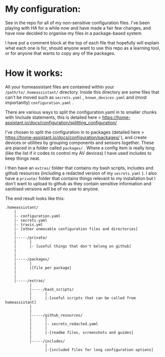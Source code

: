 # My configuration:

See in the repo for all of my non-sensitive configuration files.  I've been playing with HA for a while now and have made a fair few changes, and have now decided to organise my files in a package-based system.

I have put a comment block at the top of each file that hopefully will explain what each one is for, should anyone want to use this repo as a learning tool, or for anyone that wants to copy any of the packages.

# How it works:

All your homeassistant files are contained within your `/path/to/.homeassistant/` directory.  Inside this directory are some files that can't be moved such as `secrets.yaml` , `known_devices.yaml` and (most importantly) `configuration.yaml` .

There are various ways to split the configuration.yaml in to smaller chunks with !include statements, this is detailed here > https://home-assistant.io/docs/configuration/splitting_configuration/

I've chosen to split the configuration in to packages (detailed here > https://home-assistant.io/docs/configuration/packages/ ), and create devices or utilities by grouping components and sensors together.  These are placed in a folder called `packages/` .  Where a config item is really long (like the list if ir codes to control my AV devices) I have used includes to keep things neat.

I then have an `extras/` folder that contains my bash scripts, includes and github resources (including a redacted version of my `secrets.yaml` ).  I also have a `private/` folder that contains things relevant to my installation but I don't want to upload to github as they contain sensitive information and sanitised versions will be of no use to anyone.

The end result looks like this:

```
.homeassistant/
    |
    |- configuration.yaml
    |- secrets.yaml
    |- travis.yml
    |- [other unmovable configuration files and directories]
    |
    |-----/private/
    |      |
    |      |- [useful things that don't belong on github]
    |
    |
    |-----/packages/
    |      |
    |      |[file per package]
    |
    |
    |-----/extras/
           |
           |-----/bash_scripts/
           |      |
           |      |-[useful scripts that can be called from homeassistant]
           |
           |
           |-----/github_resources/
           |      |
           |      |- secrets_redacted.yaml
           |      |
           |      |-[readme files, screenshots and guides]
           |
           |-----/includes/
                  |
                  |-[included files for long configuration options]
```
